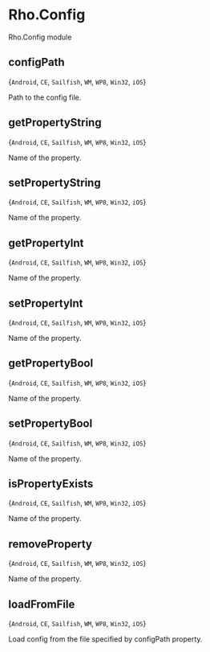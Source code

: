 # Rho.ConfigRho.Config module## configPath{`Android`, `CE`, `Sailfish`, `WM`, `WP8`, `Win32`, `iOS`}Path to the config file.## getPropertyString{`Android`, `CE`, `Sailfish`, `WM`, `WP8`, `Win32`, `iOS`}Name of the property.## setPropertyString{`Android`, `CE`, `Sailfish`, `WM`, `WP8`, `Win32`, `iOS`}Name of the property.## getPropertyInt{`Android`, `CE`, `Sailfish`, `WM`, `WP8`, `Win32`, `iOS`}Name of the property.## setPropertyInt{`Android`, `CE`, `Sailfish`, `WM`, `WP8`, `Win32`, `iOS`}Name of the property.## getPropertyBool{`Android`, `CE`, `Sailfish`, `WM`, `WP8`, `Win32`, `iOS`}Name of the property.## setPropertyBool{`Android`, `CE`, `Sailfish`, `WM`, `WP8`, `Win32`, `iOS`}Name of the property.## isPropertyExists{`Android`, `CE`, `Sailfish`, `WM`, `WP8`, `Win32`, `iOS`}Name of the property.## removeProperty{`Android`, `CE`, `Sailfish`, `WM`, `WP8`, `Win32`, `iOS`}Name of the property.## loadFromFile{`Android`, `CE`, `Sailfish`, `WM`, `WP8`, `Win32`, `iOS`}Load config from the file specified by configPath property.